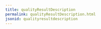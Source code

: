 ```yaml
---
title: qualityResultDescription
permalink: qualityResultDescription.html
jsonid: qualityresultdescription
---
```

